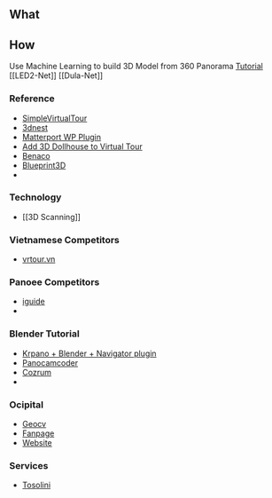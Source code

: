 ## What


## How
Use Machine Learning to build 3D Model from 360 Panorama
	[Tutorial](https://pythonawesome.com/monocular-360-layout-estimation-via-differentiable-depth-rendering/)
	[[LED2-Net]]
	[[Dula-Net]]


### Reference

- [SimpleVirtualTour](https://simplevirtualtour.it/)
- [3dnest](https://beyond.3dnest.cn/decoration/?m=53e3fac0_uJkR_b6f9_1&lang=1)
- [Matterport WP Plugin](https://wp3dmodels.com/?cn-reloaded=1)
- [Add 3D Dollhouse to Virtual Tour](https://www.youtube.com/watch?v=0OeAoiBpVqU&t=138s&ab_channel=PaoloTosolini)
- [Benaco](https://benaco.com/)
- [Blueprint3D](https://github.com/furnishup/blueprint3d)
- 

### Technology
- [[3D Scanning]]

### Vietnamese Competitors
- [vrtour.vn](https://vrtour.vn/files/3dtour/frico)


### Panoee Competitors
- [iguide](https://goiguide.com/)
- 

### Blender Tutorial
- [Krpano + Blender + Navigator plugin](https://www.youtube.com/watch?v=WvywiWomAms&t=483s&ab_channel=%D0%94%D0%BC%D0%B8%D1%82%D1%80%D0%B8%D0%B9%D0%9F%D0%BE%D0%B4%D1%80%D1%83%D1%88%D0%BD%D1%8F%D0%BA)
- [Panocamcoder](https://der-mische.de/panocamadder/)
- [Cozrum](https://cozrum.com/)
-


### Ocipital
- [Geocv](https://www.facebook.com/GeoCV3D/)
- [Fanpage](https://www.facebook.com/Occipital/)
- [Website](https://occipital.com/)

### Services
- [Tosolini](https://www.tosolini.com/)
